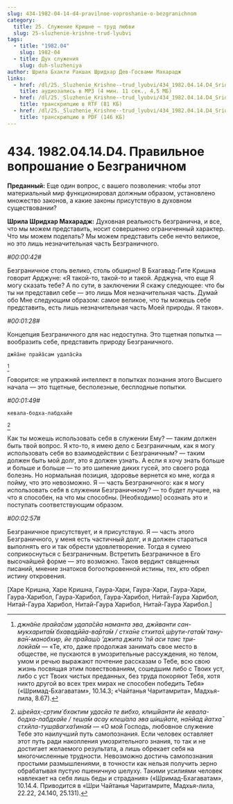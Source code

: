 ```yaml
---
slug: 434-1982-04-14-d4-pravilnoe-voproshanie-o-bezgranichnom
category:
  title: 25. Служение Кришне — труд любви
  slug: 25-sluzhenie-krishne-trud-lyubvi
tags:
  - title: "1982.04"
    slug: 1982-04
  - title: Дух служения
    slug: duh-sluzheniya
author: Шрила Бхакти Ракшак Шридхар Дев-Госвами Махарадж
links:
  - href: /dl/25._Sluzhenie_Krishne--trud_lyubvi/434_1982.04.14.D4_SridharMj_Pravilnoe_voproshanie_o_Bezgranichnom.mp3
    title: аудиозапись в MP3 (4 мин. 11 сек., 4,5 МБ)
  - href: /dl/25._Sluzhenie_Krishne--trud_lyubvi/434_1982.04.14.D4_SridharMj_Pravilnoe_voproshanie_o_Bezgranichnom.rtf
    title: транскрипцию в RTF (81 КБ)
  - href: /dl/25._Sluzhenie_Krishne--trud_lyubvi/434_1982.04.14.D4_SridharMj_Pravilnoe_voproshanie_o_Bezgranichnom.pdf
    title: транскрипцию в PDF (146 КБ)
---
```


# 434. 1982.04.14.D4. Правильное вопрошание о Безграничном

**Преданный:** Еще один вопрос, с вашего позволения: чтобы этот материальный мир функционировал должным образом, установлено множество законов, а какие законы присутствую в духовном существовании?

**Шрила Шридхар Махарадж:** Духовная реальность безгранична, и все, что мы можем представить, носит совершенно ограниченный характер. Что мы можем поделать? Мы можем представить себе нечто великое, но это лишь незначительная часть Безграничного.

*#00:00:42#*

Безграничное столь велико, столь обширно! В Бхагавад-Гите Кришна говорит Арджуне: «Я такой-то, такой-то и такой. Арджуна, что еще Я могу сказать тебе? А по сути, в заключении Я скажу следующее: что бы ты ни представил себе — это лишь Моя незначительная часть. Думай обо Мне следующим образом: самое великое, что ты можешь себе представить, есть лишь незначительная часть Моей природы. Я таков».

*#00:01:28#*

Концепция Безграничного для нас недоступна. Это тщетная попытка — вообразить себе, представить природу Безграничного.

    джн̃а̄не прайа̄сам удапа̄сйа
[^_ftn1]

Говорится: не упражняй интеллект в попытках познания этого Высшего начала — это тщетные, бесполезные, бесплодные попытки.

*#00:01:49#*

    кевала-бодха-лабдхайе
[^_ftn2]

Как ты можешь использовать себя в служении Ему? — таким должен быть твой вопрос. Я кто-то, я имею дело с Безграничным, как я могу использовать себя во взаимодействии с Безграничным? — таким должен быть мой долг, это я должен узнать. А если я хочу знать больше и больше и больше — то это шипение диких гусей, это своего рода болезнь. Но нормальная позиция, здоровье вернется ко мне, когда я пойму, что это невозможно. Я — часть Безграничного: как я могу использовать себя в служении Безграничному? — то будет лучшее, на что я способен, на что мы способны. [Необходимо] осознать это и поступать соответствующим образом.

*#00:02:57#*

Безграничное присутствует, и я присутствую. Я — часть этого Безграничного, у меня есть частичный долг, и я должен стараться выполнять его и так обрести удовлетворение. Тогда я сумею соприкоснуться с Безграничным. Встретить Безграничное в Его высочайшей форме — это возможно. Таков вердикт священных писаний, мнение знатоков богооткровенной истины, тех, кто обрел истину откровения.

[Харе Кришна, Харе Кришна, Гаура-Хари, Гаура-Хари, Гаура-Хари, Гаура-Харибол, Гаура-Харибол, Гаура-Харибол, Нитай-Гаура Харибол, Нитай-Гаура Харибол, Нитай-Гаура Харибол, Нитай-Гаура Харибол.]



[^_ftn1]: *джн̃а̄не прайа̄сам удапа̄сйа наманта эва, джӣванти сан-мукхарита̄м̇ бхавадӣйа-ва̄рта̄м / стха̄не стхита̄х̣ ш́рути-гата̄м̇ тану-ва̄н̇-манобхир, йе пра̄йаш́о ’джита джито ’пй аси таис три-локйа̄м* — «Те, кто, даже продолжая занимать свое место в обществе, не пускаются в умозрительные рассуждения, но телом, умом и речью выражают почтение рассказам о Тебе, всю свою жизнь посвящая этим повествованиям, сошедшим либо с Твоих уст, либо с уст Твоих чистых преданных, без труда покоряют Тебя, хотя никто другой во всех трех мирах не способен победить Тебя» («Шримад-Бхагаватам», 10.14.3; «Чайтанья Чаритамрита», Мадхья-лила, 8.67).

[^_ftn2]: *ш́рейах̣-ср̣тим̇ бхактим удасйа те вибхо, клиш́йанти йе кевала-бодха-лабдхайе / теш̣а̄м асау клеш́ала эва ш́иш̣йате, на̄нйад йатха̄ стхӣла-туш̣а̄вагха̄тина̄м* — «О мой Господь, любовное служение Тебе это наилучший путь самопознания. Если человек оставляет этот путь ради накопления умозрительного знания, то так и не достигает желаемого результата, а лишь обрекает себя на многочисленные трудности. Невозможно достичь самопознания простыми размышлениями, в точности как нельзя получить зерно обрабатывая пустую пшеничную шелуху. Такими усилиями человек навлекает на себя лишь беды и страдания» («Шримад-Бхагаватам», 10.14.4. Приводится в «Шри Чайтанья Чаритамрите, Мадхья-лила, 22.22, 24.140, 25.131).

